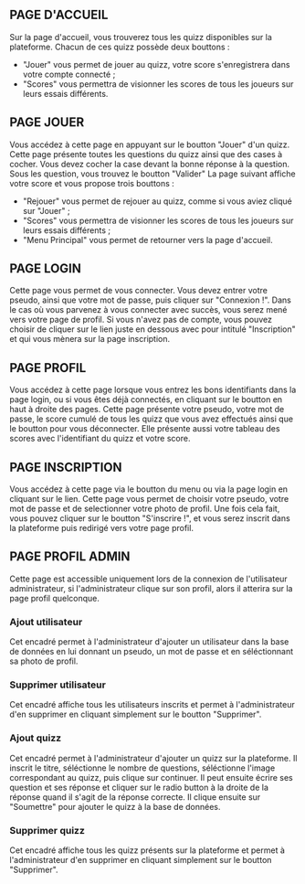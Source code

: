 ## PAGE D'ACCUEIL
Sur la page d'accueil, vous trouverez tous les quizz disponibles sur la plateforme. Chacun de ces quizz possède deux bouttons :
- "Jouer" vous permet de jouer au quizz, votre score s'enregistrera dans votre compte connecté ;
- "Scores" vous permettra de visionner les scores de tous les joueurs sur leurs essais différents.

## PAGE JOUER
Vous accédez à cette page en appuyant sur le boutton "Jouer" d'un quizz.
Cette page présente toutes les questions du quizz ainsi que des cases à cocher. Vous devez cocher la case devant la bonne réponse à la question.
Sous les question, vous trouvez le boutton "Valider"
La page suivant affiche votre score et vous propose trois bouttons :
- "Rejouer" vous permet de rejouer au quizz, comme si vous aviez cliqué sur "Jouer" ;
- "Scores" vous permettra de visionner les scores de tous les joueurs sur leurs essais différents ;
- "Menu Principal" vous permet de retourner vers la page d'accueil.

## PAGE LOGIN
Cette page vous permet de vous connecter. Vous devez entrer votre pseudo, ainsi que votre mot de passe, puis cliquer sur "Connexion !". Dans le cas où vous parvenez à vous connecter avec succès, vous serez mené vers votre page de profil.
Si vous n'avez pas de compte, vous pouvez choisir de cliquer sur le lien juste en dessous avec pour intitulé "Inscription" et qui vous mènera sur la page inscription.

## PAGE PROFIL
Vous accédez à cette page lorsque vous entrez les bons identifiants dans la page login, ou si vous êtes déjà connectés, en cliquant sur le boutton en haut à droite des pages.
Cette page présente votre pseudo, votre mot de passe, le score cumulé de tous les quizz que vous avez effectués ainsi que le boutton pour vous déconnecter.
Elle présente aussi votre tableau des scores avec l'identifiant du quizz et votre score.

## PAGE INSCRIPTION
Vous accédez à cette page via le boutton du menu ou via la page login en cliquant sur le lien.
Cette page vous permet de choisir votre pseudo, votre mot de passe et de selectionner votre photo de profil.
Une fois cela fait, vous pouvez cliquer sur le boutton "S'inscrire !", et vous serez inscrit dans la plateforme puis redirigé vers votre page profil.

## PAGE PROFIL ADMIN
Cette page est accessible uniquement lors de la connexion de l'utilisateur administrateur, si l'administrateur clique sur son profil, alors il atterira sur la page profil quelconque.
### Ajout utilisateur
Cet encadré permet à l'administrateur d'ajouter un utilisateur dans la base de données en lui donnant un pseudo, un mot de passe et en séléctionnant sa photo de profil.
### Supprimer utilisateur
Cet encadré affiche tous les utilisateurs inscrits et permet à l'administrateur d'en supprimer en cliquant simplement sur le boutton "Supprimer".
### Ajout quizz
Cet encadré permet à l'administrateur d'ajouter un quizz sur la plateforme. Il inscrit le titre, séléctionne le nombre de questions, séléctionne l'image correspondant au quizz, puis clique sur continuer.
Il peut ensuite écrire ses question et ses réponse et cliquer sur le radio button à la droite de la réponse quand il s'agit de la réponse correcte. Il clique ensuite sur "Soumettre" pour ajouter le quizz à la base de données.
### Supprimer quizz
Cet encadré affiche tous les quizz présents sur la plateforme et permet à l'administrateur d'en supprimer en cliquant simplement sur le boutton "Supprimer".
